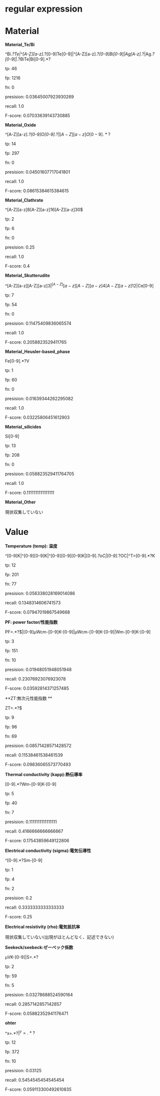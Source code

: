 # regular expression

# Material

**Material_Te/Bi**

^Bi.*?Te|^[A-Z][a-z].*?[0-9]Te[0-9]|^[A-Z][a-z].*?[0-9]Bi[0-9]|Ag[A-z].*?|Ag.*?[0-9]|.*?BiTe|Bi[0-9].*?

tp: 46

fp: 1216

fn: 0

presision: 0.03645007923930269

recall: 1.0

F-score: 0.07033639143730885


**Material_Oxide**

^[A-Z][a-z].*?[0-9]O[0-9].*?$|[A-Z][a-z]O[0-9].*?$

tp: 14

fp: 297

fn: 0

presision: 0.04501607717041801

recall: 1.0

F-score: 0.08615384615384615


**Material_Clathrate**

^[A-Z][a-z]8[A-Z][a-z]16[A-Z][a-z]30$

tp: 2

fp: 6

fn: 0

presision: 0.25

recall: 1.0

F-score: 0.4

**Material_Skutterudite**

^[A-Z][a-z][A-Z][a-z]3$|^[A-Z][a-z][A-Z][a-z]4[A-Z][a-z]12$|Ce[0-9]

tp: 7

fp: 54

fn: 0

presision: 0.11475409836065574

recall: 1.0

F-score: 0.2058823529411765

**Material_Heusler-based_phase**

Fe[0-9].*?V

tp: 1

fp: 60

fn: 0

presision: 0.01639344262295082

recall: 1.0

F-score: 0.03225806451612903

**Material_silicides**

Si[0-9]

tp: 13

fp: 208

fn: 0

presision: 0.058823529411764705

recall: 1.0

F-score: 0.1111111111111111

**Material_Other**

現状収集していない


# Value

**Temperature (temp): 温度**

^[0-9]K|^[0-9][0-9]K|^[0-9][0-9][0-9]K|[0-9].*?oC|[0-9].*?OC|^T=[0-9].*?K

tp: 12

fp: 201

fn: 77

presision: 0.056338028169014086

recall: 0.1348314606741573

F-score: 0.07947019867549668

**PF: power factor/性能指数**

PF=.*?$|[0-9]μWcm-[0-9]K-[0-9]|μWcm-[0-9]K-[0-9]|Wm-[0-9]K-[0-9]

tp: 3

fp: 151

fn: 10

presision: 0.01948051948051948

recall: 0.23076923076923078

F-score: 0.03592814371257485

**ZT:無次元性能指数 **

ZT=.*?$

tp: 9

fp: 96

fn: 69

presision: 0.08571428571428572

recall: 0.11538461538461539

F-score: 0.09836065573770493

**Thermal conductivity (kapp):熱伝導率**

[0-9].*?Wm-[0-9]K-[0-9]

tp: 5

fp: 40

fn: 7

presision: 0.1111111111111111

recall: 0.4166666666666667

F-score: 0.17543859649122806

**Electrical conductivity (sigma):電気伝導性**

^[0-9].*?Sm-[0-9]

tp: 1

fp: 4

fn: 2

presision: 0.2

recall: 0.3333333333333333

F-score: 0.25

**Electrical resistivity (rho):電気抵抗率**

現状収集していない(出現がほとんどなく、記述できない)


**Seekeck/seebeck:ゼーベック係数**

μVK-[0-9]|S=.*?

tp: 2

fp: 59

fn: 5

presision: 0.03278688524590164

recall: 0.2857142857142857

F-score: 0.05882352941176471

**ohter**

^x=.*?$|^y=.*?$

tp: 12

fp: 372

fn: 10

presision: 0.03125

recall: 0.5454545454545454

F-score: 0.059113300492610835
